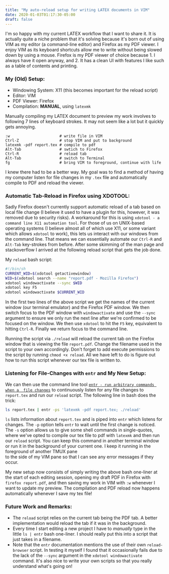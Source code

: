 ```yaml
---
title: "My auto-reload setup for writing LATEX documents in VIM"
date: 2020-01-03T01:17:30-05:00
draft: false
---
```


I'm so happy with my current LATEX workflow that I want to share it. It is actually 
quite a niche problem that it's solving because it's born out of using VIM as my 
editor (a command-line editor) and Firefox as my PDF viewer. I enjoy VIM as its keyboard 
shortcuts allow me to write without being slowed down by using a mouse. Firefox is 
my PDF viewer of choice because 1. I always have it open anyway, and 2. It has a clean UI 
with features I like such as a table of contents and printing. 

### My (Old) Setup:
- Windowing System: X11 (this becomes important for the reload script)
- Editor: VIM
- PDF Viewer: Firefox
- Compilation: **MANUAL**, using ``latexmk``

Manually compiling my LATEX document to preview my work involves to following 7 lines 
of keyboard strokes. It may not seem like a lot but it quickly gets annoying. 

```
:w                      # write file in VIM
Ctrl-Z                  # stop VIM and put to background
latexmk -pdf report.tex # compile to pdf
Alt-Tab                 # swtich to Firefox
Ctrl-R                  # reload tab
Alt-Tab                 # switch to Terminal
fg                      # bring VIM to foreground, continue with life
```

I knew there had to be a better way. My goal was to find a method of having my 
computer listen for file changes in my ``.tex`` file and automatically compile to PDF 
and reload the viewer. 

### Automatic Tab-Reload in Firefox using XDOTOOL:
Sadly Firefox doesn't currently support automatic reload of a tab based on local 
file change (I believe it used to have a plugin for this, however, it was removed 
due to security risks). A workaround for this is using 
``xdotool - a command line X11 automation tool``. For those of us on UNIX-based operating 
systems (I believe almost all of which use X11, or some variant which allows ``xdotool`` 
to work), this lets us interact with our windows 
from the command line. That means we can essentially automate our ``Ctrl-R`` and ``Alt-Tab`` 
key-strokes from before. After some skimming of the man page and stackoverflow I arrived at 
the following reload script that gets the job done.

My ``reload`` bash script:
```bash
#!/bin/sh
CURRENT_WID=$(xdotool getactivewindow)                     
WID=$(xdotool search --name "report.pdf - Mozilla Firefox")
xdotool windowactivate --sync $WID                         
xdotool key F5                                             
xdotool windowactivate $CURRENT_WID                        
```
In the first two lines of the above script we get the names of the current window 
(our terminal emulator) and the Firefox PDF window. We then switch focus to 
the PDF window with ``windowactivate`` and use the ``--sync`` argument to ensure 
we only run the next line after we're confirmed to be focused on the window. 
We then use ``xdotool`` to hit the ``F5`` key, equivalent to hitting ``Ctrl-R``. 
Finally we return focus to the command line.

Running the script via ``./reload`` will reload the current tab on the Firefox 
window that is viewing the file ``report.pdf``. Change the filename used in the script 
to your own accordingly. Don't forget to add execute permissions to the script by running 
``chmod +x reload``. All we have left to do is figure out how to run this script 
whenever our tex file is written to.

### Listening for File-Changes with ``entr`` and My New Setup:

We can then use the command line tool [``entr - run arbitrary commands when a 
file changes``](https://eradman.com/entrproject/) 
to continuously listen for any file changes to ``report.tex`` and run our ``reload`` script. 
The following line in bash does the trick:

```bash
ls report.tex | entr -ps 'latexmk -pdf report.tex; ./reload'
```

``ls`` lists information about ``report.tex`` and is piped into ``entr`` 
which listens for changes. The ``-p`` option tells ``entr`` to wait 
until the first change is noticed. The ``-s`` option allows us to 
give some shell commands in single-quotes, where we've opted to 
compile our tex file to pdf with ``latexmk`` and then run our ``reload`` script.
You can keep this command in another terminal window or run it in the background 
of your current one. I keep it running in the foreground of another TMUX pane  
to the side of my VIM pane so that I can see any error messages if 
they occur.

My new setup now consists of simply writing the above bash one-liner 
at the start of each editing session, opening my draft PDF in Firefox with 
``firefox report.pdf``, and then saving my work in VIM with ``:w`` whenever I want 
to update my preview. The compilation and PDF reload now happens automatically whenever 
I save my tex file!

### Future Work and Remarks:
- The ``reload`` script relies on the current tab being the PDF tab. 
A better implementation would reload the tab if it was in the background.
- Every time I start editing a new project I have to *manually* type in the 
little ``ls | entr`` bash one-liner. I should really put this into a script that 
just takes in a filename.
- Note that the ``entr`` documentation mentions the use of their own 
``reload-browser`` script. In testing it myself I found that it occasionally fails 
due to the lack of the ``--sync`` argument in the ``xdotool windowactivate`` command. 
It's also nice to write your own scripts so that you really understand what's going on!


